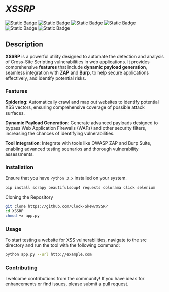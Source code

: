 
# *XSSRP*

![Static Badge](https://img.shields.io/badge/Payload-Generator-green?style=for-the-badge&color=red) ![Static Badge](https://img.shields.io/badge/Web-Spider-purple?style=for-the-badge&color=purple) ![Static Badge](https://img.shields.io/badge/AUTOMATION-purple?style=for-the-badge&color=light%20green) ![Static Badge](https://img.shields.io/badge/Python-3.X-purple?style=for-the-badge&labelColor=blue&color=yellow) ![Static Badge](https://img.shields.io/badge/Selenium-purple?style=for-the-badge&color=teal) ![Static Badge](https://img.shields.io/badge/BeaurifulSoup-red?style=for-the-badge&color=black) 



## Description

**XSSRP** is a powerful utility designed to automate the detection and analysis of Cross-Site Scripting vulnerabilities in web applications. It provides comprehensive **features** that include **dynamic payload generation**, seamless integration with **ZAP** and **Burp**, to help secure applications effectively, and identify potential risks.

### Features

**Spidering**: Automatically crawl and map out websites to identify potential XSS vectors, ensuring comprehensive coverage of possible attack surfaces.

**Dynamic Payload Generation**: Generate advanced payloads designed to bypass Web Application Firewalls (WAFs) and other security filters, increasing the chances of identifying vulnerabilities.

**Tool Integration**: Integrate with tools like OWASP ZAP and Burp Suite, enabling advanced testing scenarios and thorough vulnerability assessments.

### Installation

Ensure that you have ```Python 3.x``` installed on your system. 

```bash
pip install scrapy beautifulsoup4 requests colorama click selenium
```
Cloning the Repository

```bash
git clone https://github.com/Clock-Skew/XSSRP
cd XSSRP
chmod +x app.py
```

### Usage

To start testing a website for XSS vulnerabilities, navigate to the src directory and run the tool with the following command:

```bash
python app.py --url http://example.com
```

### Contributing

I welcome contributions from the community! If you have ideas for enhancements or find issues, please submit a pull request. 
